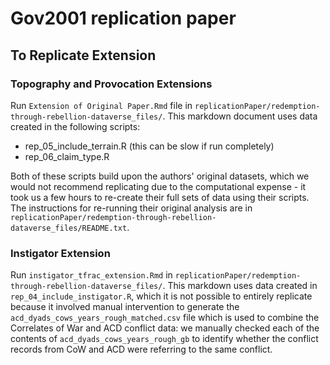 # Gov2001 replication paper

## To Replicate Extension

### Topography and Provocation Extensions

Run `Extension of Original Paper.Rmd` file in `replicationPaper/redemption-through-rebellion-dataverse_files/`. This markdown document uses data created in the following scripts:
* rep_05_include_terrain.R (this can be slow if run completely)
* rep_06_claim_type.R

Both of these scripts build upon the authors' original datasets, which we would not recommend replicating due to the computational expense - it took us a few hours to re-create their full sets of data using their scripts. The instructions for re-running their original analysis are in `replicationPaper/redemption-through-rebellion-dataverse_files/README.txt`.

### Instigator Extension

Run `instigator_tfrac_extension.Rmd` in `replicationPaper/redemption-through-rebellion-dataverse_files/`. This markdown uses data created in `rep_04_include_instigator.R`, which it is not possible to entirely replicate because it involved manual intervention to generate the `acd_dyads_cows_years_rough_matched.csv` file which is used to combine the Correlates of War and ACD conflict data: we manually checked each of the contents of `acd_dyads_cows_years_rough_gb` to identify whether the conflict records from CoW and ACD were referring to the same conflict. 
 
